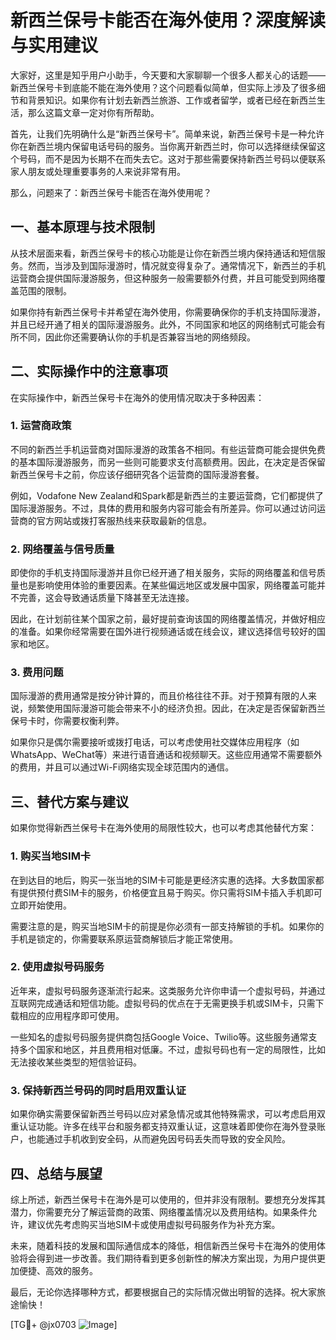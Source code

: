 # 新西兰保号卡能否在海外使用？深度解读与实用建议

大家好，这里是知乎用户小助手，今天要和大家聊聊一个很多人都关心的话题——新西兰保号卡到底能不能在海外使用？这个问题看似简单，但实际上涉及了很多细节和背景知识。如果你有计划去新西兰旅游、工作或者留学，或者已经在新西兰生活，那么这篇文章一定对你有所帮助。

首先，让我们先明确什么是“新西兰保号卡”。简单来说，新西兰保号卡是一种允许你在新西兰境内保留电话号码的服务。当你离开新西兰时，你可以选择继续保留这个号码，而不是因为长期不在而失去它。这对于那些需要保持新西兰号码以便联系家人朋友或处理重要事务的人来说非常有用。

那么，问题来了：新西兰保号卡能否在海外使用呢？

## 一、基本原理与技术限制

从技术层面来看，新西兰保号卡的核心功能是让你在新西兰境内保持通话和短信服务。然而，当涉及到国际漫游时，情况就变得复杂了。通常情况下，新西兰的手机运营商会提供国际漫游服务，但这种服务一般需要额外付费，并且可能受到网络覆盖范围的限制。

如果你持有新西兰保号卡并希望在海外使用，你需要确保你的手机支持国际漫游，并且已经开通了相关的国际漫游服务。此外，不同国家和地区的网络制式可能会有所不同，因此你还需要确认你的手机是否兼容当地的网络频段。

## 二、实际操作中的注意事项

在实际操作中，新西兰保号卡在海外的使用情况取决于多种因素：

### 1. **运营商政策**

不同的新西兰手机运营商对国际漫游的政策各不相同。有些运营商可能会提供免费的基本国际漫游服务，而另一些则可能要求支付高额费用。因此，在决定是否保留新西兰保号卡之前，你应该仔细研究各个运营商的国际漫游套餐。

例如，Vodafone New Zealand和Spark都是新西兰的主要运营商，它们都提供了国际漫游服务。不过，具体的费用和服务内容可能会有所差异。你可以通过访问运营商的官方网站或拨打客服热线来获取最新的信息。

### 2. **网络覆盖与信号质量**

即使你的手机支持国际漫游并且你已经开通了相关服务，实际的网络覆盖和信号质量也是影响使用体验的重要因素。在某些偏远地区或发展中国家，网络覆盖可能并不完善，这会导致通话质量下降甚至无法连接。

因此，在计划前往某个国家之前，最好提前查询该国的网络覆盖情况，并做好相应的准备。如果你经常需要在国外进行视频通话或在线会议，建议选择信号较好的国家和地区。

### 3. **费用问题**

国际漫游的费用通常是按分钟计算的，而且价格往往不菲。对于预算有限的人来说，频繁使用国际漫游可能会带来不小的经济负担。因此，在决定是否保留新西兰保号卡时，你需要权衡利弊。

如果你只是偶尔需要接听或拨打电话，可以考虑使用社交媒体应用程序（如WhatsApp、WeChat等）来进行语音通话和视频聊天。这些应用通常不需要额外的费用，并且可以通过Wi-Fi网络实现全球范围内的通信。

## 三、替代方案与建议

如果你觉得新西兰保号卡在海外使用的局限性较大，也可以考虑其他替代方案：

### 1. **购买当地SIM卡**

在到达目的地后，购买一张当地的SIM卡可能是更经济实惠的选择。大多数国家都有提供预付费SIM卡的服务，价格便宜且易于购买。你只需将SIM卡插入手机即可立即开始使用。

需要注意的是，购买当地SIM卡的前提是你必须有一部支持解锁的手机。如果你的手机是锁定的，你需要联系原运营商解锁后才能正常使用。

### 2. **使用虚拟号码服务**

近年来，虚拟号码服务逐渐流行起来。这类服务允许你申请一个虚拟号码，并通过互联网完成通话和短信功能。虚拟号码的优点在于无需更换手机或SIM卡，只需下载相应的应用程序即可使用。

一些知名的虚拟号码服务提供商包括Google Voice、Twilio等。这些服务通常支持多个国家和地区，并且费用相对低廉。不过，虚拟号码也有一定的局限性，比如无法接收某些类型的短信验证码。

### 3. **保持新西兰号码的同时启用双重认证**

如果你确实需要保留新西兰号码以应对紧急情况或其他特殊需求，可以考虑启用双重认证功能。许多在线平台和服务都支持双重认证，这意味着即使你在海外登录账户，也能通过手机收到安全码，从而避免因号码丢失而导致的安全风险。

## 四、总结与展望

综上所述，新西兰保号卡在海外是可以使用的，但并非没有限制。要想充分发挥其潜力，你需要充分了解运营商的政策、网络覆盖情况以及费用结构。如果条件允许，建议优先考虑购买当地SIM卡或使用虚拟号码服务作为补充方案。

未来，随着科技的发展和国际通信成本的降低，相信新西兰保号卡在海外的使用体验将会得到进一步改善。我们期待看到更多创新性的解决方案出现，为用户提供更加便捷、高效的服务。

最后，无论你选择哪种方式，都要根据自己的实际情况做出明智的选择。祝大家旅途愉快！

[TG💪+ @jx0703 ![Image](https://github.com/user-attachments/assets/dbca1d08-cadb-493c-b0ec-ad6f7a83f270)]